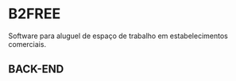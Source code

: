 
<h1>B2FREE</h1>
<p>Software para aluguel de espaço de trabalho em estabelecimentos comerciais.</p>
<h2>BACK-END</h2>

